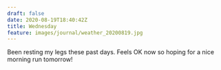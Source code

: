 ```yaml
---
draft: false
date: 2020-08-19T18:40:42Z
title: Wednesday
feature: images/journal/weather_20200819.jpg
---
```


Been resting my legs these past days. Feels OK now so hoping for a nice morning run tomorrow!
